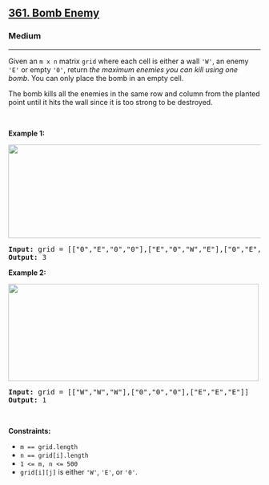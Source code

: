 <h2><a href="https://leetcode.com/problems/bomb-enemy/">361. Bomb Enemy</a></h2><h3>Medium</h3><hr><div><p>Given an <code>m x n</code> matrix <code>grid</code> where each cell is either a wall <code>'W'</code>, an enemy <code>'E'</code> or empty <code>'0'</code>, return <em>the maximum enemies you can kill using one bomb</em>. You can only place the bomb in an empty cell.</p>

<p>The bomb kills all the enemies in the same row and column from the planted point until it hits the wall since it is too strong to be destroyed.</p>

<p>&nbsp;</p>
<p><strong class="example">Example 1:</strong></p>
<img alt="" src="https://assets.leetcode.com/uploads/2021/03/27/bomb1-grid.jpg" style="width: 600px; height: 187px;">
<pre><strong>Input:</strong> grid = [["0","E","0","0"],["E","0","W","E"],["0","E","0","0"]]
<strong>Output:</strong> 3
</pre>

<p><strong class="example">Example 2:</strong></p>
<img alt="" src="https://assets.leetcode.com/uploads/2021/03/27/bomb2-grid.jpg" style="width: 500px; height: 194px;">
<pre><strong>Input:</strong> grid = [["W","W","W"],["0","0","0"],["E","E","E"]]
<strong>Output:</strong> 1
</pre>

<p>&nbsp;</p>
<p><strong>Constraints:</strong></p>

<ul>
	<li><code>m == grid.length</code></li>
	<li><code>n == grid[i].length</code></li>
	<li><code>1 &lt;= m, n &lt;= 500</code></li>
	<li><code>grid[i][j]</code> is either <code>'W'</code>, <code>'E'</code>, or <code>'0'</code>.</li>
</ul>
</div>
